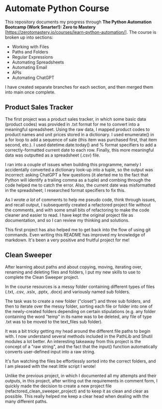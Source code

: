 ﻿# Automate Python Course
This repository documents my progress through **The Python Automation Bootcamp (Work Smarter!): Zero to Mastery** [https://zerotomastery.io/courses/learn-python-automation/].
The course is broken up into sections: 

* Working with Files
* Paths and Folders
* Regular Expressions
* Automating Spreadsheets
* Automating Email
* APIs
* Automating ChatGPT

I have created separate branches for each section, and then merged them into main once complete. 

## Product Sales Tracker
The first project was a product sales tracker, in which some basic data (product codes) was provided in .txt format for me to convert into a meaningful spreadsheet. Using the raw data, I mapped product codes to product names and unit prices stored in a dictionary. I used enumerate() in a for loop to add a sequence of sale (this item was purchased first, that item second, etc.). I used datetime.date.today() and % format specifiers to add a correctly-formatted current date to each row. Finally, this more meaningful data was outputted as a spreadsheet (.csv) file. 

I ran into a couple of issues when building this programme, namely I accidentally converted a dictionary look-up into a tuple, so the output was incorrect: asking ChatGPT a few questions (it alerted me to the fact that Python will identify a trailing comma as a tuple) and combing through the code helped me to catch the error. Also, the current date was misformatted in the spreadsheet; I researched format specifiers to fix this. 

As I wrote *a lot* of comments to help me pseudo code, think through issues, and recall output, I subsequently created a refactored project file without the comments, and with some small bits of refactoring to make the code cleaner and easier to read. I have kept the original project file as documentation, and so I can review my thinking and solutions. 

This first project has also helped me to get back into the flow of using git commands. Even writing this README has improved my knowledge of markdown. It's been a very positive and fruitful project for me!

## Clean Sweeper 
After learning about paths and about copying, moving, iterating over, renaming and deleting files and folders, I put my new skills to use to complete the Clean Sweeper project. 

In the course resources is a messy folder containing different types of files (.txt, .csv, .xslx, .pptx, .docx) and variously named sub folders. 

The task was to create a new folder ("closet") and three sub folders, and then to iterate over the messy folder, sorting each file or folder into one of the newly-created folders depending on certain stipulations (e.g. any folder containing the word "temp" in its name was to be deleted, any file of type .txt was to be moved to the text_files sub folder). 

It was a bit tricky getting my head around the different file paths to begin with. I now understand several methods included in the PathLib and Shutil modules a lot better. An interesting takeaway from this project is the concept of a "raw string", and the fact that the input() function automatically converts user-defined input into a raw string. 

It's fun watching the files be effortlessly sorted into the correct folders, and I am pleased with the neat little script I wrote! 

Unlike the previous project, in which I documented all my attempts and their outputs, in this project, after writing out the requirements in comment form, I quickly made the decision to create a new project file (refactored_clean_sweeper_project) and to keep it as clean and clear as possible. This really helped me keep a clear head when dealing with the many different paths. 

